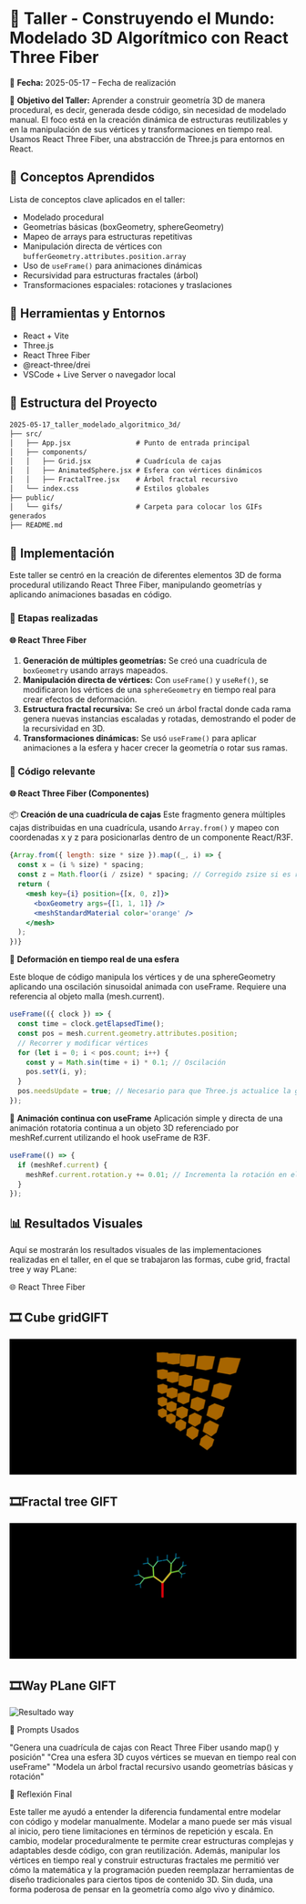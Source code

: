 # 🧪 Taller - Construyendo el Mundo: Modelado 3D Algorítmico con React Three Fiber

📅 **Fecha:** 2025-05-17 – Fecha de realización

🎯 **Objetivo del Taller:**
Aprender a construir geometría 3D de manera procedural, es decir, generada desde código, sin necesidad de modelado manual. El foco está en la creación dinámica de estructuras reutilizables y en la manipulación de sus vértices y transformaciones en tiempo real. Usamos React Three Fiber, una abstracción de Three.js para entornos en React.

## 🧠 Conceptos Aprendidos
Lista de conceptos clave aplicados en el taller:

* Modelado procedural
* Geometrías básicas (boxGeometry, sphereGeometry)
* Mapeo de arrays para estructuras repetitivas
* Manipulación directa de vértices con `bufferGeometry.attributes.position.array`
* Uso de `useFrame()` para animaciones dinámicas
* Recursividad para estructuras fractales (árbol)
* Transformaciones espaciales: rotaciones y traslaciones

## 🔧 Herramientas y Entornos
* React + Vite
* Three.js
* React Three Fiber
* @react-three/drei
* VSCode + Live Server o navegador local

## 📁 Estructura del Proyecto
```
2025-05-17_taller_modelado_algoritmico_3d/ 
├── src/ 
│   ├── App.jsx                # Punto de entrada principal 
│   ├── components/
│   │   ├── Grid.jsx           # Cuadrícula de cajas 
│   │   ├── AnimatedSphere.jsx # Esfera con vértices dinámicos 
│   │   ├── FractalTree.jsx    # Árbol fractal recursivo 
│   └── index.css              # Estilos globales 
├── public/
│   └── gifs/                  # Carpeta para colocar los GIFs generados 
├── README.md
```


## 🧪 Implementación

Este taller se centró en la creación de diferentes elementos 3D de forma procedural utilizando React Three Fiber, manipulando geometrías y aplicando animaciones basadas en código.

### 🔹 Etapas realizadas

#### 🌐 React Three Fiber
1.  **Generación de múltiples geometrías:** Se creó una cuadrícula de `boxGeometry` usando arrays mapeados.
2.  **Manipulación directa de vértices:** Con `useFrame()` y `useRef()`, se modificaron los vértices de una `sphereGeometry` en tiempo real para crear efectos de deformación.
3.  **Estructura fractal recursiva:** Se creó un árbol fractal donde cada rama genera nuevas instancias escaladas y rotadas, demostrando el poder de la recursividad en 3D.
4.  **Transformaciones dinámicas:** Se usó `useFrame()` para aplicar animaciones a la esfera y hacer crecer la geometría o rotar sus ramas.

### 🔹 Código relevante

#### 🌐 React Three Fiber (Componentes)

📦 **Creación de una cuadrícula de cajas**
Este fragmento genera múltiples cajas distribuidas en una cuadrícula, usando `Array.from()` y mapeo con coordenadas x y z para posicionarlas dentro de un componente React/R3F.

```jsx
{Array.from({ length: size * size }).map((_, i) => {
  const x = (i % size) * spacing;
  const z = Math.floor(i / zsize) * spacing; // Corregido zsize si es relevante o usar size
  return (
    <mesh key={i} position={[x, 0, z]}>
      <boxGeometry args={[1, 1, 1]} />
      <meshStandardMaterial color='orange' />
    </mesh>
  );
})}

```
🌊 **Deformación en tiempo real de una esfera**

Este bloque de código manipula los vértices y de una sphereGeometry aplicando una oscilación sinusoidal animada con useFrame. Requiere una referencia al objeto malla (mesh.current).
```jsx
useFrame(({ clock }) => {
  const time = clock.getElapsedTime();
  const pos = mesh.current.geometry.attributes.position;
  // Recorrer y modificar vértices
  for (let i = 0; i < pos.count; i++) {
    const y = Math.sin(time + i) * 0.1; // Oscilación
    pos.setY(i, y);
  }
  pos.needsUpdate = true; // Necesario para que Three.js actualice la geometría
});

```

🔄 **Animación continua con useFrame**
Aplicación simple y directa de una animación rotatoria continua a un objeto 3D referenciado por meshRef.current utilizando el hook useFrame de R3F.
```jsx
useFrame(() => {
  if (meshRef.current) {
    meshRef.current.rotation.y += 0.01; // Incrementa la rotación en el eje Y cada frame
  }
});
```


## 📊 Resultados Visuales


Aquí se mostrarán los resultados visuales de las implementaciones realizadas en el taller, en el que se trabajaron las formas, cube grid, fractal tree y way PLane:

🌐 React Three Fiber

## 🎞️ Cube gridGIFT

![Resultado Cube](resultados/cube%20grid.gif)

## 🎞️Fractal tree GIFT

![Resultado tree](resultados/fractaltree.gif)

## 🎞️Way PLane GIFT

![Resultado way](resultados/wayplane.gif)


🧩 Prompts Usados

"Genera una cuadrícula de cajas con React Three Fiber usando map() y posición"
"Crea una esfera 3D cuyos vértices se muevan en tiempo real con useFrame"
"Modela un árbol fractal recursivo usando geometrías básicas y rotación"

💬 Reflexión Final

Este taller me ayudó a entender la diferencia fundamental entre modelar con código y modelar manualmente. Modelar a mano puede ser más visual al inicio, pero tiene limitaciones en términos de repetición y escala. En cambio, modelar proceduralmente te permite crear estructuras complejas y adaptables desde código, con gran reutilización.
Además, manipular los vértices en tiempo real y construir estructuras fractales me permitió ver cómo la matemática y la programación pueden reemplazar herramientas de diseño tradicionales para ciertos tipos de contenido 3D. Sin duda, una forma poderosa de pensar en la geometría como algo vivo y dinámico.